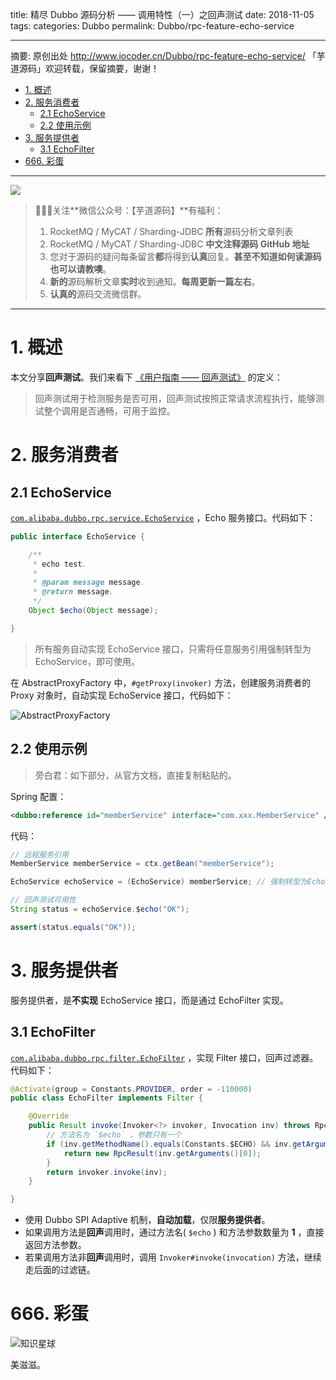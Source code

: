 title: 精尽 Dubbo 源码分析 —— 调用特性（一）之回声测试
date: 2018-11-05
tags:
categories: Dubbo
permalink: Dubbo/rpc-feature-echo-service

-------

摘要: 原创出处 http://www.iocoder.cn/Dubbo/rpc-feature-echo-service/ 「芋道源码」欢迎转载，保留摘要，谢谢！

- [1. 概述](http://www.iocoder.cn/Dubbo/rpc-feature-echo-service/)
- [2. 服务消费者](http://www.iocoder.cn/Dubbo/rpc-feature-echo-service/)
  - [2.1 EchoService](http://www.iocoder.cn/Dubbo/rpc-feature-echo-service/)
  - [2.2  使用示例](http://www.iocoder.cn/Dubbo/rpc-feature-echo-service/)
- [3. 服务提供者](http://www.iocoder.cn/Dubbo/rpc-feature-echo-service/)
  - [3.1 EchoFilter](http://www.iocoder.cn/Dubbo/rpc-feature-echo-service/)
- [666. 彩蛋](http://www.iocoder.cn/Dubbo/rpc-feature-echo-service/)

-------

![](http://www.iocoder.cn/images/common/wechat_mp_2017_07_31.jpg)

> 🙂🙂🙂关注**微信公众号：【芋道源码】**有福利：  
> 1. RocketMQ / MyCAT / Sharding-JDBC **所有**源码分析文章列表  
> 2. RocketMQ / MyCAT / Sharding-JDBC **中文注释源码 GitHub 地址**  
> 3. 您对于源码的疑问每条留言**都**将得到**认真**回复。**甚至不知道如何读源码也可以请教噢**。  
> 4. **新的**源码解析文章**实时**收到通知。**每周更新一篇左右**。  
> 5. **认真的**源码交流微信群。

-------

# 1. 概述

本文分享**回声测试**。我们来看下 [《用户指南 —— 回声测试》](https://dubbo.gitbooks.io/dubbo-user-book/demos/echo-service.html) 的定义：

> 回声测试用于检测服务是否可用，回声测试按照正常请求流程执行，能够测试整个调用是否通畅，可用于监控。

# 2. 服务消费者

## 2.1 EchoService

[`com.alibaba.dubbo.rpc.service.EchoService`](https://github.com/YunaiV/dubbo/blob/master/dubbo-rpc/dubbo-rpc-api/src/main/java/com/alibaba/dubbo/rpc/service/EchoService.java) ，Echo 服务接口。代码如下：

```Java
public interface EchoService {

    /**
     * echo test.
     *
     * @param message message.
     * @return message.
     */
    Object $echo(Object message);

}
```

> 所有服务自动实现 EchoService 接口，只需将任意服务引用强制转型为 EchoService，即可使用。

在 AbstractProxyFactory 中，`#getProxy(invoker)` 方法，创建服务消费者的 Proxy 对象时，自动实现 EchoService 接口，代码如下：

![AbstractProxyFactory](http://www.iocoder.cn/images/Dubbo/2018_11_05/01.png)

## 2.2  使用示例

> 旁白君：如下部分，从官方文档，直接复制粘贴的。

Spring 配置：

```XML
<dubbo:reference id="memberService" interface="com.xxx.MemberService" />
```

代码：

```Java
// 远程服务引用
MemberService memberService = ctx.getBean("memberService"); 

EchoService echoService = (EchoService) memberService; // 强制转型为EchoService

// 回声测试可用性
String status = echoService.$echo("OK"); 

assert(status.equals("OK"));
```

# 3. 服务提供者

服务提供者，是**不实现** EchoService 接口，而是通过 EchoFilter 实现。

## 3.1 EchoFilter

[`com.alibaba.dubbo.rpc.filter.EchoFilter`](https://github.com/YunaiV/dubbo/blob/master/dubbo-rpc/dubbo-rpc-api/src/main/java/com/alibaba/dubbo/rpc/filter/EchoFilter.java) ，实现 Filter 接口，回声过滤器。代码如下：

```Java
@Activate(group = Constants.PROVIDER, order = -110000)
public class EchoFilter implements Filter {

    @Override
    public Result invoke(Invoker<?> invoker, Invocation inv) throws RpcException {
        // 方法名为 `$echo` ，参数只有一个
        if (inv.getMethodName().equals(Constants.$ECHO) && inv.getArguments() != null && inv.getArguments().length == 1) {
            return new RpcResult(inv.getArguments()[0]);
        }
        return invoker.invoke(inv);
    }

}
```

* 使用 Dubbo SPI Adaptive 机制，**自动加载**，仅限**服务提供者**。
* 如果调用方法是**回声**调用时，通过方法名( `$echo` ) 和方法参数数量为 **1** ，直接返回方法参数。
* 若果调用方法非**回声**调用时，调用 `Invoker#invoke(invocation)` 方法，继续走后面的过滤链。

# 666. 彩蛋

![知识星球](http://www.iocoder.cn/images/Architecture/2017_12_29/01.png)

美滋滋。


